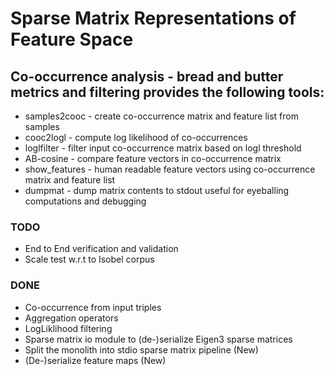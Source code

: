 # Sparse Matrix Representations of Feature Space

## Co-occurrence analysis - bread and butter metrics and filtering provides the following tools:
    
- samples2cooc  - create co-occurrence matrix and feature list from samples
- cooc2logl     - compute log likelihood of co-occurrences
- loglfilter    - filter input co-occurrence matrix based on logl threshold
- AB-cosine     - compare feature vectors in co-occurrence matrix
- show_features - human readable feature vectors using co-occurrence matrix and feature list
- dumpmat       - dump matrix contents to stdout useful for eyeballing computations and debugging


### TODO

- End to End verification and validation
- Scale test w.r.t to Isobel corpus

### DONE

- Co-occurrence from input triples
- Aggregation operators
- LogLiklihood filtering 
- Sparse matrix io module to (de-)serialize Eigen3 sparse matrices
- Split the monolith into stdio sparse matrix pipeline (New)
- (De-)serialize feature maps (New) 

